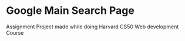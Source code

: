 # Google Main Search Page
Assignment Project made while doing Harvard CS50 Web development Course 

